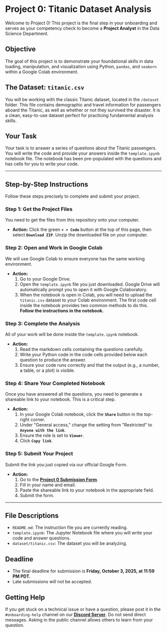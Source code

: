 # Project 0: Titanic Dataset Analysis

Welcome to Project 0! This project is the final step in your onboarding and serves as your competency check to become a **Project Analyst** in the Data Science Department.

## Objective
The goal of this project is to demonstrate your foundational skills in data loading, manipulation, and visualization using Python, `pandas`, and `seaborn` within a Google Colab environment.

## The Dataset: `titanic.csv`
You will be working with the classic Titanic dataset, located in the `/dataset` folder. This file contains demographic and travel information for passengers aboard the Titanic, as well as whether or not they survived the disaster. It is a clean, easy-to-use dataset perfect for practicing fundamental analysis skills.

## Your Task
Your task is to answer a series of questions about the Titanic passengers. You will write the code and provide your answers inside the `template.ipynb` notebook file. The notebook has been pre-populated with the questions and has cells for you to write your code.

---

## Step-by-Step Instructions

Follow these steps precisely to complete and submit your project.

### Step 1: Get the Project Files
You need to get the files from this repository onto your computer.

-   **Action:** Click the green **`< > Code`** button at the top of this page, then select **`Download ZIP`**. Unzip the downloaded file on your computer.

### Step 2: Open and Work in Google Colab
We will use Google Colab to ensure everyone has the same working environment.

-   **Action:**
    1.  Go to your Google Drive.
    2.  Open the `template.ipynb` file you just downloaded. Google Drive will automatically prompt you to open it with Google Colaboratory.
    3.  When the notebook is open in Colab, you will need to upload the `titanic.csv` dataset to your Colab environment. The first code cell inside the notebook provides two common methods to do this. **Follow the instructions in the notebook.**

### Step 3: Complete the Analysis
All of your work will be done inside the `template.ipynb` notebook.

-   **Action:**
    1.  Read the markdown cells containing the questions carefully.
    2.  Write your Python code in the code cells provided below each question to produce the answer.
    3.  Ensure your code runs correctly and that the output (e.g., a number, a table, or a plot) is visible.

### Step 4: Share Your Completed Notebook
Once you have answered all the questions, you need to generate a shareable link to your notebook. This is a critical step.

-   **Action:**
    1.  In your Google Colab notebook, click the **`Share`** button in the top-right corner.
    2.  Under "General access," change the setting from "Restricted" to **`Anyone with the link`**.
    3.  Ensure the role is set to **`Viewer`**.
    4.  Click **`Copy link`**.

### Step 5: Submit Your Project
Submit the link you just copied via our official Google Form.

-   **Action:**
    1.  Go to the [**Project 0 Submission Form**](https://forms.gle/YOUR_FORM_LINK_HERE).
    2.  Fill in your name and email.
    3.  Paste the shareable link to your notebook in the appropriate field.
    4.  Submit the form.

---

## File Descriptions

-   `README.md`: The instruction file you are currently reading.
-   `template.ipynb`: The Jupyter Notebook file where you will write your code and answer questions.
-   `dataset/titanic.csv`: The dataset you will be analyzing.

## Deadline

-   The final deadline for submission is **Friday, October 3, 2025, at 11:59 PM PDT.**
-   Late submissions will not be accepted.

## Getting Help

If you get stuck on a technical issue or have a question, please post it in the `#onboarding-help` channel on our [**Discord Server**](https://discord.gg/YOUR_INVITE_LINK). Do not send direct messages. Asking in the public channel allows others to learn from your question.
